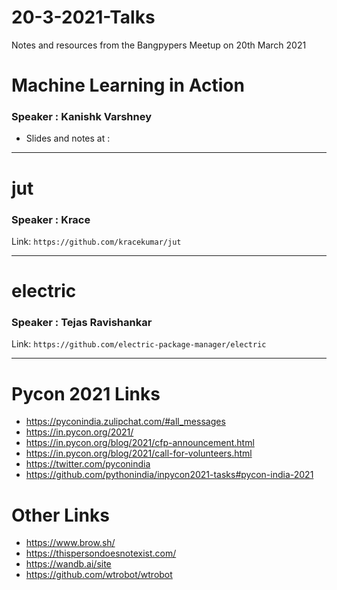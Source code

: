# 20-3-2021-Talks
Notes and resources from the Bangpypers Meetup on 20th March 2021

# **Machine Learning in Action**

### Speaker : Kanishk Varshney 
- Slides and notes at : 

----
# **jut**

### Speaker : Krace

Link: `https://github.com/kracekumar/jut`

----
# **electric**

### Speaker : Tejas Ravishankar

Link: `https://github.com/electric-package-manager/electric`

----

# Pycon 2021 Links

- https://pyconindia.zulipchat.com/#all_messages
- https://in.pycon.org/2021/
- https://in.pycon.org/blog/2021/cfp-announcement.html
- https://in.pycon.org/blog/2021/call-for-volunteers.html
- https://twitter.com/pyconindia
- https://github.com/pythonindia/inpycon2021-tasks#pycon-india-2021

# Other Links

- https://www.brow.sh/
- https://thispersondoesnotexist.com/
- https://wandb.ai/site
- https://github.com/wtrobot/wtrobot 



